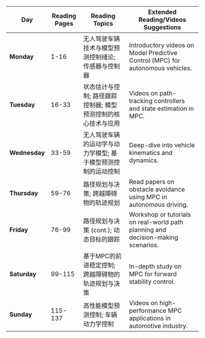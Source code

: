 | **Day**       | **Reading Pages** | **Reading Topics**                                           | **Extended Reading/Videos Suggestions**                                          |
| ------------- | ----------------- | ------------------------------------------------------------ | -------------------------------------------------------------------------------- |
| **Monday**    | 1-16              | 无人驾驶车辆技术与模型预测控制绪论; 传感器与控制器           | Introductory videos on Model Predictive Control (MPC) for autonomous vehicles.   |
| **Tuesday**   | 16-33             | 状态估计与控制; 路径跟踪控制器; 模型预测控制的核心技术与应用 | Videos on path-tracking controllers and state estimation in MPC.                 |
| **Wednesday** | 33-59             | 无人驾驶车辆的运动学与动力学模型; 基于模型预测控制的运动控制 | Deep-dive into vehicle kinematics and dynamics.                                  |
| **Thursday**  | 59-76             | 路径规划与决策; 跨越障碍物的轨迹规划                         | Read papers on obstacle avoidance using MPC in autonomous driving.               |
| **Friday**    | 76-99             | 路径规划与决策 (cont.); 动态目标的跟踪                       | Workshop or tutorials on real-world path planning and decision-making scenarios. |
| **Saturday**  | 99-115            | 基于MPC的前进稳定控制; 跨越障碍物的轨迹规划与决策            | In-depth study on MPC for forward stability control.                             |
| **Sunday**    | 115-137           | 高性能模型预测控制; 车辆动力学控制                           | Videos on high-performance MPC applications in automotive industry.              |


